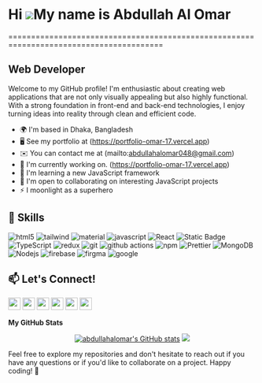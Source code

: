 # Hi ![](https://user-images.githubusercontent.com/18350557/176309783-0785949b-9127-417c-8b55-ab5a4333674e.gif)My name is Abdullah Al Omar
<!--<img src="https://github.com/abdullahalomar/abdullahalomar/main/github-header.png" alt="header image"> -->
========================================================================================

Web Developer
-------------

Welcome to my GitHub profile! I'm enthusiastic about creating web applications that are not only visually appealing but also highly functional. With a strong foundation in front-end and back-end technologies, I enjoy turning ideas into reality through clean and efficient code.

* 🌍  I'm based in Dhaka, Bangladesh
* 🖥️  See my portfolio at (https://portfolio-omar-17.vercel.app)
* ✉️  You can contact me at (mailto:abdullahalomar048@gmail.com)
* 🚀  I'm currently working on. (https://portfolio-omar-17.vercel.app)
* 🧠  I'm learning a new JavaScript framework
* 🤝  I'm open to collaborating on interesting JavaScript projects
* ⚡  I moonlight as a superhero
  

## 🔧 Skills

<p>
  <img alt="html5" src="https://img.shields.io/badge/-HTML5-E34F26?style=flat-square&logo=html5&logoColor=white" />
  <img alt="tailwind" src="https://img.shields.io/badge/tailwind-%237EA1FF?style=flat-square&logo=tailwind%20css&logoColor=white">
  <img alt="material" src="https://img.shields.io/badge/material%20ui-%230E46A3?style=flat-square&logo=mui&logoColor=white">
  <img alt="javascript" src="https://img.shields.io/badge/javascript-yellow?style=flat-square&logo=javascript&logoColor=white">
  <img alt="React" src="https://img.shields.io/badge/-React-45b8d8?style=flat-square&logo=react&logoColor=white" />
  <img alt="Static Badge" src="https://img.shields.io/badge/next%20js-%23151515?style=flat-square&logo=next.js&logoColor=white">
  <img alt="TypeScript" src="https://img.shields.io/badge/-TypeScript-007ACC?style=flat-square&logo=typescript&logoColor=white" />
  <img alt="redux" src="https://img.shields.io/badge/-Redux-764ABC?style=flat-square&logo=redux&logoColor=white" />
  <img alt="git" src="https://img.shields.io/badge/-Git-F05032?style=flat-square&logo=git&logoColor=white" />
  <img alt="github actions" src="https://img.shields.io/badge/-Github_Actions-2088FF?style=flat-square&logo=github-actions&logoColor=white" />
  <img alt="npm" src="https://img.shields.io/badge/-NPM-CB3837?style=flat-square&logo=npm&logoColor=white" />
  <img alt="Prettier" src="https://img.shields.io/badge/-Prettier-F7B93E?style=flat-square&logo=prettier&logoColor=white" />
  <img alt="MongoDB" src="https://img.shields.io/badge/-MongoDB-13aa52?style=flat-square&logo=mongodb&logoColor=white" />
  <img alt="Nodejs" src="https://img.shields.io/badge/-Nodejs-43853d?style=flat-square&logo=Node.js&logoColor=white" />
  <img alt="firebase" src="https://img.shields.io/badge/firebase-%23F8D082?style=flat-square&logo=firebase&logoColor=white">
  <img alt="firgma" src="https://img.shields.io/badge/firgma-%23FC4100?style=flat-square&logo=figma&logoColor=white">
  <img alt="google" src="https://img.shields.io/badge/google%20suite-%23FC4100?style=flat-square&logo=google%20cloud&logoColor=white">


</p>

## 📫 Let's Connect!
  <a href="https://www.facebook.com/Abdullahalomar2000"><img src="https://img.shields.io/badge/facebook-%231DA1F2.svg?&style=for-the-badge&logo=facebook&logoColor=white" height=25></a> 
  <a href="https://www.x.com/m_omar40"><img src="https://img.shields.io/badge/twitter-%231DA1F2.svg?&style=for-the-badge&logo=twitter&logoColor=white" height=25></a> 
  <a href="https://www.linkedin.com/in/omar17"><img src="https://img.shields.io/badge/linkedin-%230077B5.svg?&style=for-the-badge&logo=linkedin&logoColor=white" height=25></a> 
  <a href="http://www.instagram.com/abdullahomar.bd"><img src="https://img.shields.io/badge/instagram-%23E4405F.svg?&style=for-the-badge&logo=instagram&logoColor=white" height=25></a> 
  <a href="https://www.youtube.com/@mokkapps"><img src="https://img.shields.io/badge/youtube-%2312100E.svg?&style=for-the-badge&logo=youtube&logoColor=white" height=25></a> 
  <a href="https://app.daily.dev/mdabdullah"><img src="https://img.shields.io/badge/DEV.TO-%230A0A0A.svg?&style=for-the-badge&logo=dev-dot-to&logoColor=white" height=25></a>
</p>

<b>My GitHub Stats</b>

<p align="center">
  <a href="http://www.github.com/abdullahalomar"><img src="https://github-readme-stats.vercel.app/api?username=abdullahalomar&title_color=0891b2&text_color=ffffff&icon_color=ffffff&bg_color=1c1917&hide_border=true&show_icons=true" alt="abdullahalomar's GitHub stats" /></a>
  
  <img src="https://github-readme-streak-stats.herokuapp.com/?user=abdullahalomar&stroke=ffffff&background=1c1917&ring=0891b2&fire=0891b2&currStreakNum=ffffff&currStreakLabel=0891b2&sideNums=ffffff&sideLabels=ffffff&dates=ffffff&hide_border=true" />
</p>



  








Feel free to explore my repositories and don't hesitate to reach out if you have any questions or if you'd like to collaborate on a project. Happy coding! 🚀
